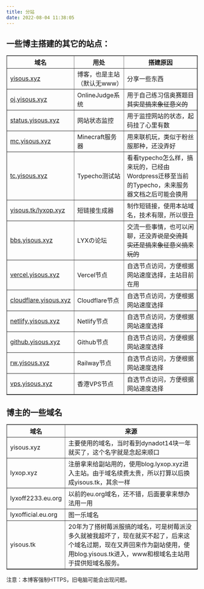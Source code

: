 ```yaml
---
title: 分站
date: 2022-08-04 11:38:05
---
```

## 一些博主搭建的其它的站点：

<table border="1">
<tr>
<th>域名</th>
<th>用处</th>
<th>搭建原因</th>
</tr>
<tr>
<td><a href="https://yisous.xyz">yisous.xyz</a></td>
<td>博客，也是主站（默认无www）</td>
<td>分享一些东西</td>
</tr>
<tr>
<td><a href="https://oj.yisous.xyz">oj.yisous.xyz</a></td>
<td>OnlineJudge系统</td>
<td>用于自己练习信奥赛题目<del>其实是搞来象征意义的</del></td>
</tr>
<tr>
<td><a href="https://status.yisous.xyz">status.yisous.xyz</a></td>
<td>网站状态监控</td>
<td>用于监控网站的状态，起码挂了心里有数</del></td>
</tr>
<tr>
<td><a href="https://mc.yisous.xyz">mc.yisous.xyz</a></td>
<td>Minecraft服务器</td>
<td>用来联机玩，类似于粉丝服那种，还没弄好</td>
</tr>
<tr>
<td><a href="https://tc.yisous.xyz">tc.yisous.xyz</a></td>
<td>Typecho测试站</td>
<td>看看typecho怎么样，搞来玩的，已经由Wordpress迁移至当前的Typecho，未来服务器文档之后可能会换用</td>
</tr>
<tr>
<td><a href="https://yisous.tk">yisous.tk/lyxop.xyz</a></td>
<td>短链接生成器</td>
<td>制作短链接，使用本站域名，技术有限，所以很丑</td>
</tr>
<tr>
<td><a href="https://bbs.yisous.xyz">bbs.yisous.xyz</a></td>
<td>LYXの论坛</td>
<td>交流一些事情，也可以闲聊，还没弄<del>说是交流其实还是搞来象征意义搞来玩的</del></td>
</tr>
<tr>
<td><a href="https://vercel.yisous.xyz">vercel.yisous.xyz</a></td>
<td>Vercel节点</td>
<td>自选节点访问，方便根据网站速度选择，主站目前在用</td>
</tr>
<tr>
<td><a href="https://cf.yisous.xyz">cloudflare.yisous.xyz</a></td>
<td>Cloudflare节点</td>
<td>自选节点访问，方便根据网站速度选择</td>
</tr>
<tr>
<td><a href="https://netlify.yisous.xyz">netlify.yisous.xyz</a></td>
<td>Netlify节点</td>
<td>自选节点访问，方便根据网站速度选择</td>
</tr>
<tr>
<td><a href="https://github.yisous.xyz">github.yisous.xyz</a></td>
<td>Github节点</td>
<td>自选节点访问，方便根据网站速度选择</td>
</tr>
<tr>
<td><a href="https://rw.yisous.xyz">rw.yisous.xyz</a></td>
<td>Railway节点</td>
<td>自选节点访问，方便根据网站速度选择</td>
</tr>
<tr>
<td><a href="https://vps.yisous.xyz">vps.yisous.xyz</a></td>
<td>香港VPS节点</td>
<td>自选节点访问，方便根据网站速度选择</td>
</tr>
</table>

## 博主的一些域名

<table border="1">
<tr>
<th>域名</th>
<th>来源</th>
</tr>
<tr>
<td>yisous.xyz</td>
<td>主要使用的域名，当时看到dynadot14块一年就买了，这个名字就是念起来顺口</td>
</tr>
<tr>
<td>lyxop.xyz</td>
<td>注册拿来给副站用的，使用blog.lyxop.xyz进入主站。由于域名续费太贵，所以打算以后换成yisous.tk，其余一样</td>
</tr>
<tr>
<td>lyxoff2233.eu.org</td>
<td>以前的eu.org域名，还不错，后面要拿来想办法用一用</td>
</tr>
<tr>
<td>lyxofficial.eu.org</td>
<td>图一乐域名</td>
</tr>
<tr>
<td>yisous.tk</td>
<td>20年为了搭树莓派服搞的域名，可是树莓派没多久就被我超坏了，现在就买不起了，后来这个域名过期，现在又弄回来作为副站使用，使用blog.yisous.tk进入，www和根域名主站用于提供短域名服务。</td>
</tr>
</table>

注意：本博客强制HTTPS，旧电脑可能会出现问题。

<style>
#article-container a:not(.post-meta__tags):not(img):not(a[data-fancybox]):hover{
    border-radius: 4px;
    background-color: #425aef;
    text-decoration: none!important;
    color:#fff!important;
    border:none;
    box-shadow: #dadada 0 0 8px 2px;
}
#article-container a:not(.post-meta__tags):not(.headerlink):not(a[data-fancybox]){
    /* padding:0 2px; */
    /* text-decoration: 1px solid #425aef; */
    /* text-decoration: underline; */
    border-bottom: 1px solid #425aef;
    color:var(--font-color);
    padding:2px
}
</style>

